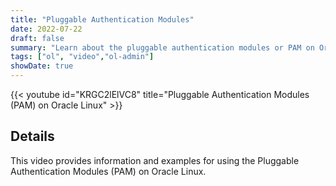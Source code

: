 ```yaml
---
title: "Pluggable Authentication Modules"
date: 2022-07-22
draft: false
summary: "Learn about the pluggable authentication modules or PAM on Oracle Linux."
tags: ["ol", "video","ol-admin"]
showDate: true
---
```


{{< youtube id="KRGC2lElVC8" title="Pluggable Authentication Modules (PAM) on Oracle Linux" >}}

## Details

This video provides information and examples for using the Pluggable Authentication Modules (PAM) on Oracle Linux.
